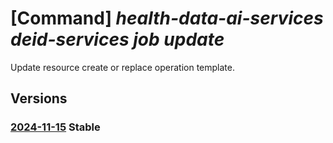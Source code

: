 # [Command] _health-data-ai-services deid-services job update_

Update resource create or replace operation template.

## Versions

### [2024-11-15](/Resources/data-plane/healthdataaiservices.deidservices/L2pvYnMve30=/2024-11-15.xml) **Stable**

<!-- data-plane:healthdataaiservices.deidservices /jobs/{} 2024-11-15 -->
